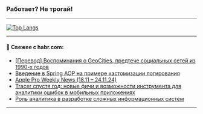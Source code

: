 ### Работает? Не трогай!

---
<!--
#### 🛠️ Technical stack:

![Java](https://img.shields.io/badge/Java-informational?logo=Oracle&style=flat&logoColor=white&color=FF4500)
![Kotlin](https://img.shields.io/badge/Kotlin-informational?logo=Kotlin&style=flat&logoColor=white&color=774D97)
![TS](https://img.shields.io/badge/TypeScript-informational?logo=typeScript&style=flat&logoColor=black&color=017acc)
![Python](https://img.shields.io/badge/Python-informational?logo=Python&style=flat&logoColor=black&color=ffdd54) <br>
![Spring](https://img.shields.io/badge/Spring-informational?logo=Spring&style=flat&logoColor=white&color=6DB33F) 
![SpringBoot](https://img.shields.io/badge/SpringBoot-informational?logo=SpringBoot&style=flat&logoColor=white&color=6DB33F)
![Nest](https://img.shields.io/badge/NestJS-informational?logo=NestJS&style=flat&logoColor=white&color=E0234E) 
![NodeJS](https://img.shields.io/badge/NodeJS-informational?logo=node.js&style=flat&logoColor=white&color=70A760)<br>
![PostgreSQL](https://img.shields.io/badge/PostgreSQL-informational?logo=PostgreSQL&style=flat&logoColor=white&color=DAA520)
![MongoDB](https://img.shields.io/badge/MongoDB-informational?logo=MongoDB&style=flat&logoColor=white&color=870000)
![Apache](https://img.shields.io/badge/Apache-informational?logo=apache&style=flat&logoColor=white&color=f74e28)

___ 
-->

<!--- #### 🛠️ : --->

[![Top Langs](https://github-readme-stats-82jvfl3w3-advtsettinggmailcoms-projects.vercel.app/api/top-langs/?username=zloylis&langs_count=10&hide_title=true&title_color=e6edf3&size_weight=0.5&count_weight=0.5&layout=compact&hide_progress=true&hide_border=true&theme=dracula)](https://github.com/zloylis)

<!---


####  :octocat:&nbsp;&nbsp; Статистика:

![GitHub stats](https://github-readme-stats-u2qms2cxw-advtsettinggmailcoms-projects.vercel.app/api?username=zloylis&show_icons=true&hide_border=true&theme=dracula&title_color=e6edf3&include_all_commits=true&count_private=true&hide_rank=false&hide_title=true&rank_icon=github)
-->
---

#### 💬 Свежее с habr.com:

<!-- BLOG-POST-LIST:START -->
- [[Перевод] Воспоминания о GeoCities, предтече социальных сетей из 1990-х годов](https://habr.com/ru/companies/ispsystem/articles/861280/?utm_source=habrahabr&utm_medium=rss&utm_campaign=861280)
- [Введение в Spring AOP на примере кастомизации логирования](https://habr.com/ru/articles/861262/?utm_source=habrahabr&utm_medium=rss&utm_campaign=861262)
- [Apple Pro Weekly News &lpar;18.11 – 24.11.24&rpar;](https://habr.com/ru/articles/861244/?utm_source=habrahabr&utm_medium=rss&utm_campaign=861244)
- [Tracer спустя год: новые фичи и возможности инструмента для аналитики ошибок в мобильных приложениях](https://habr.com/ru/companies/vk/articles/861044/?utm_source=habrahabr&utm_medium=rss&utm_campaign=861044)
- [Роль аналитика в разработке сложных информационных систем](https://habr.com/ru/articles/857606/?utm_source=habrahabr&utm_medium=rss&utm_campaign=857606)
<!-- BLOG-POST-LIST:END -->

---
